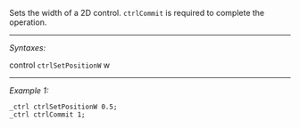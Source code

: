 Sets the width of a 2D control. `ctrlCommit` is required to complete the operation.


---
*Syntaxes:*

control `ctrlSetPositionW` w

---
*Example 1:*

```sqf
_ctrl ctrlSetPositionW 0.5;
_ctrl ctrlCommit 1;
```